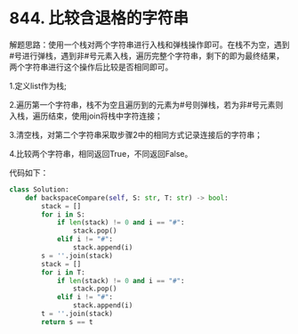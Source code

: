 # 844. 比较含退格的字符串

解题思路：使用一个栈对两个字符串进行入栈和弹栈操作即可。在栈不为空，遇到#号进行弹栈，遇到非#号元素入栈，遍历完整个字符串，剩下的即为最终结果，两个字符串进行这个操作后比较是否相同即可。

1.定义list作为栈;

2.遍历第一个字符串，栈不为空且遍历到的元素为#号则弹栈，若为非#号元素则入栈，遍历结束，使用join将栈中字符连接；

3.清空栈，对第二个字符串采取步骤2中的相同方式记录连接后的字符串；

4.比较两个字符串，相同返回True，不同返回False。

代码如下：

```python
class Solution:
    def backspaceCompare(self, S: str, T: str) -> bool:
        stack = []
        for i in S:
            if len(stack) != 0 and i == "#":
                stack.pop()
            elif i != "#":
                stack.append(i)
        s = ''.join(stack)
        stack = []
        for i in T:
            if len(stack) != 0 and i == "#":
                stack.pop()
            elif i != "#":
                stack.append(i)
        t = ''.join(stack)
        return s == t
```
